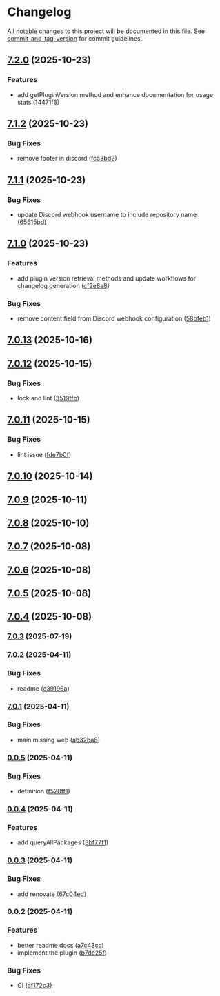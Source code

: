 # Changelog

All notable changes to this project will be documented in this file. See [commit-and-tag-version](https://github.com/absolute-version/commit-and-tag-version) for commit guidelines.

## [7.2.0](https://github.com/Cap-go/capacitor-android-usagestatsmanager/compare/7.1.2...7.2.0) (2025-10-23)


### Features

* add getPluginVersion method and enhance documentation for usage stats ([14471f6](https://github.com/Cap-go/capacitor-android-usagestatsmanager/commit/14471f63cf8b5cde78d015e1707258047d9935f1))

## [7.1.2](https://github.com/Cap-go/capacitor-android-usagestatsmanager/compare/7.1.1...7.1.2) (2025-10-23)


### Bug Fixes

* remove footer in discord ([fca3bd2](https://github.com/Cap-go/capacitor-android-usagestatsmanager/commit/fca3bd273f3afd116382e0b76b3650ba779c7384))

## [7.1.1](https://github.com/Cap-go/capacitor-android-usagestatsmanager/compare/7.1.0...7.1.1) (2025-10-23)


### Bug Fixes

* update Discord webhook username to include repository name ([65615bd](https://github.com/Cap-go/capacitor-android-usagestatsmanager/commit/65615bd0108a50374782d94e60e924fbf33a32ac))

## [7.1.0](https://github.com/Cap-go/capacitor-android-usagestatsmanager/compare/7.0.13...7.1.0) (2025-10-23)


### Features

* add plugin version retrieval methods and update workflows for changelog generation ([cf2e8a8](https://github.com/Cap-go/capacitor-android-usagestatsmanager/commit/cf2e8a85093c86720c1a07d4201b27a88479787a))


### Bug Fixes

* remove content field from Discord webhook configuration ([58bfeb1](https://github.com/Cap-go/capacitor-android-usagestatsmanager/commit/58bfeb1ed46f75ae4f4f20094c8c80532f3cbd29))

## [7.0.13](https://github.com/Cap-go/capacitor-android-usagestatsmanager/compare/7.0.12...7.0.13) (2025-10-16)

## [7.0.12](https://github.com/Cap-go/capacitor-android-usagestatsmanager/compare/7.0.11...7.0.12) (2025-10-15)


### Bug Fixes

* lock and lint ([3519ffb](https://github.com/Cap-go/capacitor-android-usagestatsmanager/commit/3519ffb75e761f0dc488d8d742df5090e26fe73f))

## [7.0.11](https://github.com/Cap-go/capacitor-android-usagestatsmanager/compare/7.0.10...7.0.11) (2025-10-15)


### Bug Fixes

* lint issue ([fde7b0f](https://github.com/Cap-go/capacitor-android-usagestatsmanager/commit/fde7b0fcfd58e5979f0734f558c7ab7c0b1e9df8))

## [7.0.10](https://github.com/Cap-go/capacitor-android-usagestatsmanager/compare/7.0.9...7.0.10) (2025-10-14)

## [7.0.9](https://github.com/Cap-go/capacitor-android-usagestatsmanager/compare/7.0.8...7.0.9) (2025-10-11)

## [7.0.8](https://github.com/Cap-go/capacitor-android-usagestatsmanager/compare/7.0.7...7.0.8) (2025-10-10)

## [7.0.7](https://github.com/Cap-go/capacitor-android-usagestatsmanager/compare/7.0.6...7.0.7) (2025-10-08)

## [7.0.6](https://github.com/Cap-go/capacitor-android-usagestatsmanager/compare/7.0.5...7.0.6) (2025-10-08)

## [7.0.5](https://github.com/Cap-go/capacitor-android-usagestatsmanager/compare/7.0.4...7.0.5) (2025-10-08)

## [7.0.4](https://github.com/Cap-go/capacitor-android-usagestatsmanager/compare/7.0.3...7.0.4) (2025-10-08)

### [7.0.3](https://github.com/Cap-go/capacitor-android-usagestatsmanager/compare/7.0.2...7.0.3) (2025-07-19)

### [7.0.2](https://github.com/Cap-go/capacitor-android-usagestatsmanager/compare/7.0.1...7.0.2) (2025-04-11)


### Bug Fixes

* readme ([c39196a](https://github.com/Cap-go/capacitor-android-usagestatsmanager/commit/c39196a9dbf9578873056d257f66152b3f6c7175))

### [7.0.1](https://github.com/Cap-go/capacitor-android-usagestatsmanager/compare/0.0.5...7.0.1) (2025-04-11)


### Bug Fixes

* main missing web ([ab32ba8](https://github.com/Cap-go/capacitor-android-usagestatsmanager/commit/ab32ba835a190ebfffbb3ca6b7257aae85739bf4))

### [0.0.5](https://github.com/Cap-go/capacitor-android-usagestatsmanager/compare/0.0.4...0.0.5) (2025-04-11)


### Bug Fixes

* definition ([f528ff1](https://github.com/Cap-go/capacitor-android-usagestatsmanager/commit/f528ff111f32480376e057863dd2bf8c17eb37a1))

### [0.0.4](https://github.com/Cap-go/capacitor-android-usagestatsmanager/compare/0.0.3...0.0.4) (2025-04-11)


### Features

* add queryAllPackages ([3bf77f1](https://github.com/Cap-go/capacitor-android-usagestatsmanager/commit/3bf77f1002322189e1315719a24bfc52aa48c6a3))

### [0.0.3](https://github.com/Cap-go/capacitor-android-usagestatsmanager/compare/0.0.2...0.0.3) (2025-04-11)


### Bug Fixes

* add renovate ([67c04ed](https://github.com/Cap-go/capacitor-android-usagestatsmanager/commit/67c04ed53c9e8e3c8a28c9c61f6c3511b83d1eee))

### 0.0.2 (2025-04-11)


### Features

* better readme docs ([a7c43cc](https://github.com/Cap-go/capacitor-android-usagestatsmanager/commit/a7c43cc6fbcff987327ea82a8d7edd85113e0acb))
* implement the plugin ([b7de25f](https://github.com/Cap-go/capacitor-android-usagestatsmanager/commit/b7de25f27d0df4b06808402a434f3390b5ee0595))


### Bug Fixes

* CI ([af172c3](https://github.com/Cap-go/capacitor-android-usagestatsmanager/commit/af172c34422397ae6a028e4792d14750cf76a063))
